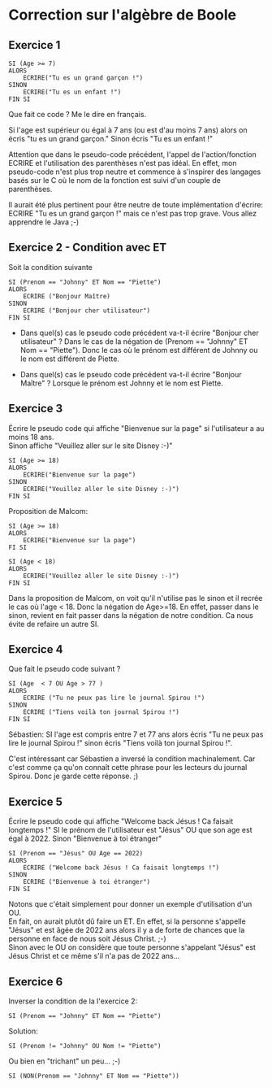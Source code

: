 # Correction sur l'algèbre de Boole

## Exercice 1

```
SI (Age >= 7)  
ALORS
    ECRIRE("Tu es un grand garçon !")  
SINON
    ECRIRE("Tu es un enfant !")
FIN SI
```

Que fait ce code ? Me le dire en français.


Si l'age est supérieur ou égal à 7 ans (ou est d'au moins 7 ans) alors on écris "tu es un grand garçon." Sinon écris "Tu es un enfant !"

Attention que dans le pseudo-code précédent, l'appel de l'action/fonction ECRIRE et l'utilisation des parenthèses n'est pas idéal. En effet, mon pseudo-code n'est plus trop neutre et commence à s'inspirer des langages basés sur le C où le nom de la fonction est suivi d'un couple de parenthèses.

Il aurait été plus pertinent pour être neutre de toute implémentation d'écrire:  
ECRIRE "Tu es un grand garçon !" mais ce n'est pas trop grave. Vous allez apprendre le Java ;-)

## Exercice 2 - Condition avec ET
Soit la condition suivante
```
SI (Prenom == "Johnny" ET Nom == "Piette")
ALORS 
    ECRIRE ("Bonjour Maître)  
SINON
    ECRIRE ("Bonjour cher utilisateur")
FIN SI
```

- Dans quel(s) cas le pseudo code précédent va-t-il écrire "Bonjour cher utilisateur" ?
Dans le cas de la négation de (Prenom == "Johnny" ET Nom == "Piette"). Donc le cas où le prénom est différent de Johnny ou le nom est différent de Piette.

- Dans quel(s) cas le pseudo code précédent va-t-il écrire "Bonjour Maître" ?
Lorsque le prénom est Johnny et le nom est Piette.

## Exercice 3
Écrire le pseudo code qui affiche "Bienvenue sur la page" si l'utilisateur a au moins 18 ans.  
Sinon affiche "Veuillez aller sur le site Disney :-)"  


```
SI (Age >= 18)
ALORS
    ECRIRE("Bienvenue sur la page")
SINON
    ECRIRE("Veuillez aller le site Disney :-)")
FIN SI
```
Proposition de Malcom:
```
SI (Age >= 18)
ALORS
    ECRIRE("Bienvenue sur la page")
FI SI

SI (Age < 18)
ALORS
    ECRIRE("Veuillez aller le site Disney :-)")
FIN SI
```
Dans la proposition de Malcom, on voit qu'il n'utilise pas le sinon et il recrée le cas où l'age < 18. Donc la négation de Age>=18. En effet, passer dans le sinon, revient en fait passer dans la négation de notre condition. Ca nous évite de refaire un autre SI.

## Exercice 4
Que fait le pseudo code suivant ?
```
SI (Age  < 7 OU Age > 77 )
ALORS
    ECRIRE ("Tu ne peux pas lire le journal Spirou !")
SINON
    ECRIRE ("Tiens voilà ton journal Spirou !")
FIN SI
```

Sébastien:  SI l'age est compris entre 7 et 77 ans alors écris "Tu ne peux pas lire le journal Spirou !" sinon écris "Tiens voilà ton journal Spirou !".

C'est intéressant car Sébastien a inversé la condition machinalement. Car c'est comme ça qu'on connaît cette phrase pour les lecteurs du journal Spirou. Donc je garde cette réponse. ;)

## Exercice 5

Écrire le pseudo code qui affiche "Welcome back Jésus ! Ca faisait longtemps !" SI le prénom de l'utilisateur est "Jésus" OU que son age est égal à 2022. Sinon "Bienvenue à toi étranger"

```
SI (Prenom == "Jésus" OU Age == 2022)
ALORS
    ECRIRE ("Welcome back Jésus ! Ca faisait longtemps !")
SINON
    ECRIRE ("Bienvenue à toi étranger")
FIN SI
```

Notons que c'était simplement pour donner un exemple d'utilisation d'un OU.  
En fait, on aurait plutôt dû faire un ET. En effet, si la personne s'appelle "Jésus" et est âgée de 2022 ans alors il y a de forte de chances que la personne en face de nous soit Jésus Christ. ;-)  
Sinon avec le OU on considère que toute personne s'appelant "Jésus" est Jésus Christ et ce même s'il n'a pas de 2022 ans...

## Exercice 6
Inverser la condition de la l'exercice 2:
```
SI (Prenom == "Johnny" ET Nom == "Piette")  
```
Solution:

```
SI (Prenom != "Johnny" OU Nom != "Piette")
```

Ou bien en "trichant" un peu... ;-)
```
SI (NON(Prenom == "Johnny" ET Nom == "Piette"))
```